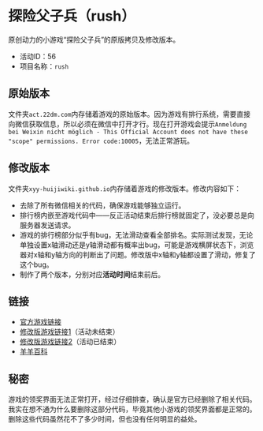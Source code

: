 # 探险父子兵（rush）
原创动力的小游戏“探险父子兵”的原版拷贝及修改版本。
- 活动ID：56
- 项目名称：`rush`

## 原始版本
文件夹`act.22dm.com`内存储着游戏的原始版本。因为游戏有排行系统，需要直接向微信获取信息，所以必须在微信中打开才行。现在打开游戏会提示`Anmeldung bei Weixin nicht möglich - This Official Account does not have these "scope" permissions. Error code:10005`，无法正常游玩。

## 修改版本
文件夹`xyy-huijiwiki.github.io`内存储着游戏的修改版本。修改内容如下：
- 去除了所有微信相关的代码，确保游戏能够独立运行。
- 排行榜内嵌至游戏代码中——反正活动结束后排行榜就固定了，没必要总是向服务器发送请求。
- 游戏的排行榜部分似乎有bug，无法滑动查看全部排名。实际测试发现，无论单独设置x轴滑动还是y轴滑动都有概率出bug，可能是游戏横屏状态下，浏览器对x轴和y轴方向的判断出了问题。修改版中x轴和y轴都设置了滑动，修复了这个bug。
- 制作了两个版本，分别对应**活动时间**结束前后。

## 链接
- [官方游戏链接](http://act.22dm.com/act/h5/rush)
- [修改版游戏链接1](https://xyy-huijiwiki.github.io/22dm-act/xyy-huijiwiki.github.io/act/h5/rush/index.html)（活动未结束）
- [修改版游戏链接2](https://xyy-huijiwiki.github.io/22dm-act/xyy-huijiwiki.github.io/act/h5/rush/index2.html)（活动已结束）
- [羊羊百科](https://xyy.huijiwiki.com/wiki/探险父子兵)

## 秘密
游戏的领奖界面无法正常打开，经过仔细排查，确认是官方已经删除了相关代码。我实在想不通为什么要删除这部分代码，毕竟其他小游戏的领奖界面都是正常的。删除这些代码虽然花不了多少时间，但也没有任何明显的益处。